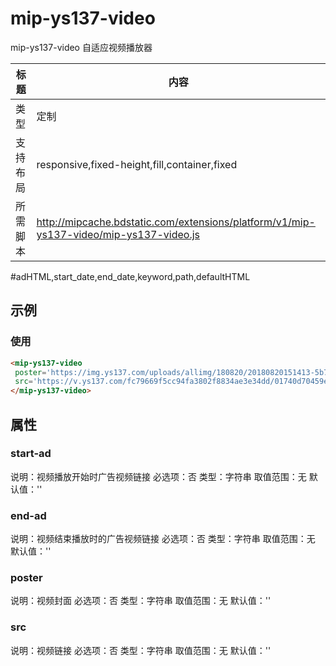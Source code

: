 # mip-ys137-video

mip-ys137-video 自适应视频播放器

标题|内容
----|----
类型|定制
支持布局|responsive,fixed-height,fill,container,fixed
所需脚本|http://mipcache.bdstatic.com/extensions/platform/v1/mip-ys137-video/mip-ys137-video.js

#adHTML,start_date,end_date,keyword,path,defaultHTML

## 示例

### 使用
```html
<mip-ys137-video
 poster='https://img.ys137.com/uploads/allimg/180820/20180820151413-5b7a6a45ec87a.png'
 src='https://v.ys137.com/fc79669f5cc94fa3802f8834ae3e34dd/01740d70459e44d689453104c3c53b90-1ba85f3f926d5992cd672fcf4dfc533f-hd.mp4'>
</mip-ys137-video>
```

## 属性

### start-ad

说明：视频播放开始时广告视频链接
必选项：否
类型：字符串
取值范围：无
默认值：''

### end-ad

说明：视频结束播放时的广告视频链接
必选项：否
类型：字符串
取值范围：无
默认值：''

### poster

说明：视频封面
必选项：否
类型：字符串
取值范围：无
默认值：''

### src

说明：视频链接
必选项：否
类型：字符串
取值范围：无
默认值：''


